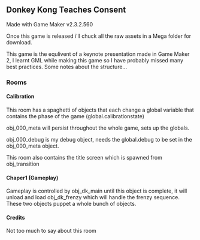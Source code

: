 ## Donkey Kong Teaches Consent

Made with Game Maker v2.3.2.560

Once this game is released i'll chuck all the raw assets in a Mega folder for download.

This game is the equlivent of a  keynote presentation made in Game Maker 2, I learnt GML while making this game so I have probably missed many best practices. Some notes about the structure...

### Rooms

#### Calibration
This room has a spaghetti of objects that each change a global variable that contains the phase of the game (global.calibrationstate)

obj_000_meta will persist throughout the whole game, sets up the globals.

obj_000_debug is my debug object, needs the global.debug to be set in the obj_000_meta object.

This room also contains the title screen which is spawned from obj_transition

#### Chaper1 (Gameplay)
Gameplay is controlled by obj_dk_main until this object is complete, it will unload and load obj_dk_frenzy which will handle the frenzy sequence. These two objects puppet a whole bunch of objects.
#### Credits
Not too much to say about this room